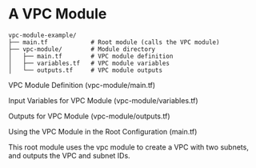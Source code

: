 # A VPC Module

```
vpc-module-example/
├── main.tf            # Root module (calls the VPC module)
├── vpc-module/        # Module directory
│   ├── main.tf        # VPC module definition
│   ├── variables.tf   # VPC module variables
│   └── outputs.tf     # VPC module outputs

```

VPC Module Definition (vpc-module/main.tf)

Input Variables for VPC Module (vpc-module/variables.tf)

Outputs for VPC Module (vpc-module/outputs.tf)

Using the VPC Module in the Root Configuration (main.tf)

This root module uses the vpc module to create a VPC with two subnets, and outputs the VPC and subnet IDs.